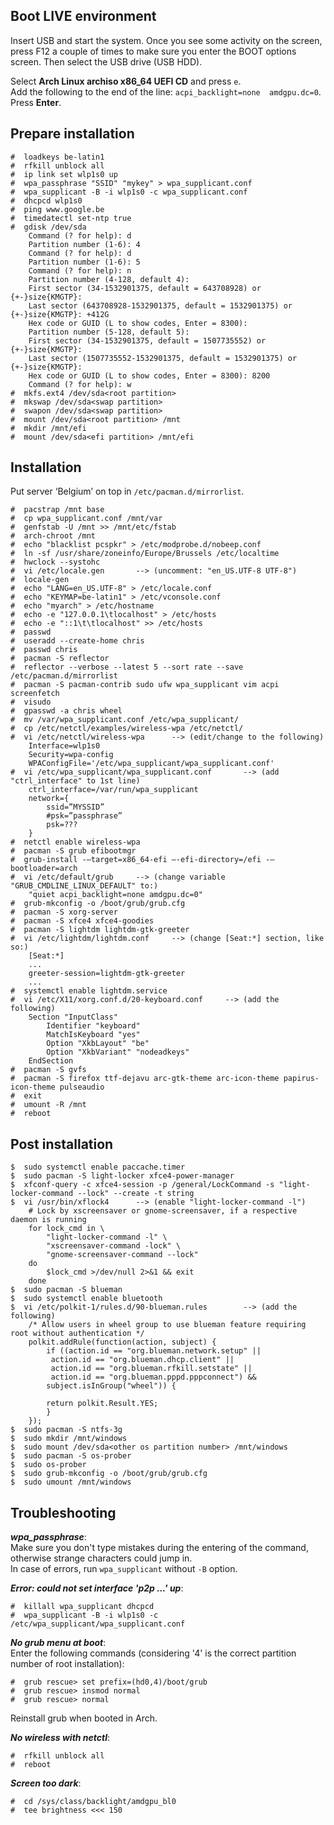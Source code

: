 ## Boot LIVE environment
Insert USB and start the system. Once you see some activity on the screen, press F12 a couple of times to make sure you enter the BOOT options screen. Then select the USB drive (USB HDD).

Select **Arch Linux archiso x86_64 UEFI CD** and press `e`.  
Add the following to the end of the line: `acpi_backlight=none  amdgpu.dc=0`.  
Press **Enter**.

## Prepare installation
```
#  loadkeys be-latin1
#  rfkill unblock all
#  ip link set wlp1s0 up
#  wpa_passphrase "SSID" "mykey" > wpa_supplicant.conf
#  wpa_supplicant -B -i wlp1s0 -c wpa_supplicant.conf
#  dhcpcd wlp1s0
#  ping www.google.be
#  timedatectl set-ntp true
#  gdisk /dev/sda
    Command (? for help): d
    Partition number (1-6): 4
    Command (? for help): d
    Partition number (1-6): 5
    Command (? for help): n
    Partition number (4-128, default 4):
    First sector (34-1532901375, default = 643708928) or {+-}size{KMGTP}:
    Last sector (643708928-1532901375, default = 1532901375) or {+-}size{KMGTP}: +412G
    Hex code or GUID (L to show codes, Enter = 8300):
    Partition number (5-128, default 5): 
    First sector (34-1532901375, default = 1507735552) or {+-}size{KMGTP}:
    Last sector (1507735552-1532901375, default = 1532901375) or {+-}size{KMGTP}:
    Hex code or GUID (L to show codes, Enter = 8300): 8200
    Command (? for help): w
#  mkfs.ext4 /dev/sda<root partition>
#  mkswap /dev/sda<swap partition>
#  swapon /dev/sda<swap partition>
#  mount /dev/sda<root partition> /mnt
#  mkdir /mnt/efi
#  mount /dev/sda<efi partition> /mnt/efi
```

## Installation
Put server ‘Belgium’ on top in `/etc/pacman.d/mirrorlist`.
```
#  pacstrap /mnt base
#  cp wpa_supplicant.conf /mnt/var
#  genfstab -U /mnt >> /mnt/etc/fstab
#  arch-chroot /mnt
#  echo "blacklist pcspkr" > /etc/modprobe.d/nobeep.conf
#  ln -sf /usr/share/zoneinfo/Europe/Brussels /etc/localtime  
#  hwclock --systohc
#  vi /etc/locale.gen		--> (uncomment: "en_US.UTF-8 UTF-8")
#  locale-gen
#  echo "LANG=en_US.UTF-8" > /etc/locale.conf
#  echo "KEYMAP=be-latin1" > /etc/vconsole.conf
#  echo "myarch" > /etc/hostname
#  echo -e "127.0.0.1\tlocalhost" > /etc/hosts
#  echo -e "::1\t\tlocalhost" >> /etc/hosts
#  passwd
#  useradd --create-home chris
#  passwd chris
#  pacman -S reflector
#  reflector --verbose --latest 5 --sort rate --save /etc/pacman.d/mirrorlist
#  pacman -S pacman-contrib sudo ufw wpa_supplicant vim acpi screenfetch
#  visudo  
#  gpasswd -a chris wheel
#  mv /var/wpa_supplicant.conf /etc/wpa_supplicant/
#  cp /etc/netctl/examples/wireless-wpa /etc/netctl/
#  vi /etc/netctl/wireless-wpa		--> (edit/change to the following)
	Interface=wlp1s0  
	Security=wpa-config  
	WPAConfigFile='/etc/wpa_supplicant/wpa_supplicant.conf'  
#  vi /etc/wpa_supplicant/wpa_supplicant.conf		--> (add "ctrl_interface" to 1st line)
	ctrl_interface=/var/run/wpa_supplicant 
	network={
		ssid=”MYSSID”
		#psk=”passphrase”
		psk=???
	}  
#  netctl enable wireless-wpa
#  pacman -S grub efibootmgr
#  grub-install -–target=x86_64-efi –-efi-directory=/efi -–bootloader=arch  
#  vi /etc/default/grub		--> (change variable "GRUB_CMDLINE_LINUX_DEFAULT" to:)
	"quiet acpi_backlight=none amdgpu.dc=0"
#  grub-mkconfig -o /boot/grub/grub.cfg
#  pacman -S xorg-server
#  pacman -S xfce4 xfce4-goodies
#  pacman -S lightdm lightdm-gtk-greeter
#  vi /etc/lightdm/lightdm.conf		--> (change [Seat:*] section, like so:)
	[Seat:*]
	...
	greeter-session=lightdm-gtk-greeter
	...
#  systemctl enable lightdm.service
#  vi /etc/X11/xorg.conf.d/20-keyboard.conf		--> (add the following)
	Section "InputClass"
		Identifier "keyboard"
		MatchIsKeyboard "yes"
		Option "XkbLayout" "be"
		Option "XkbVariant" "nodeadkeys"
	EndSection
#  pacman -S gvfs
#  pacman -S firefox ttf-dejavu arc-gtk-theme arc-icon-theme papirus-icon-theme pulseaudio
#  exit
#  umount -R /mnt    
#  reboot
```

## Post installation
```
$  sudo systemctl enable paccache.timer
$  sudo pacman -S light-locker xfce4-power-manager
$  xfconf-query -c xfce4-session -p /general/LockCommand -s "light-locker-command --lock" --create -t string
$  vi /usr/bin/xflock4		--> (enable "light-locker-command -l")
	# Lock by xscreensaver or gnome-screensaver, if a respective daemon is running
	for lock_cmd in \
	    "light-locker-command -l" \
	    "xscreensaver-command -lock" \
	    "gnome-screensaver-command --lock"
	do
	    $lock_cmd >/dev/null 2>&1 && exit
	done
$  sudo pacman -S blueman
$  sudo systemctl enable bluetooth
$  vi /etc/polkit-1/rules.d/90-blueman.rules		--> (add the following)
	/* Allow users in wheel group to use blueman feature requiring root without authentication */
	polkit.addRule(function(action, subject) {
	    if ((action.id == "org.blueman.network.setup" ||
		 action.id == "org.blueman.dhcp.client" ||
		 action.id == "org.blueman.rfkill.setstate" ||
		 action.id == "org.blueman.pppd.pppconnect") &&
		subject.isInGroup("wheel")) {

		return polkit.Result.YES;
	    }
	});
$  sudo pacman -S ntfs-3g
$  sudo mkdir /mnt/windows
$  sudo mount /dev/sda<other os partition number> /mnt/windows
$  sudo pacman -S os-prober
$  sudo os-prober
$  sudo grub-mkconfig -o /boot/grub/grub.cfg
$  sudo umount /mnt/windows
```
## Troubleshooting
_**wpa_passphrase**_:  
Make sure you don't type mistakes during the entering of the command, otherwise strange characters could jump in.  
In case of errors, run `wpa_supplicant` without `-B` option.

_**Error: could not set interface 'p2p ...' up**_:  
```
#  killall wpa_supplicant dhcpcd
#  wpa_supplicant -B -i wlp1s0 -c /etc/wpa_supplicant/wpa_supplicant.conf
```

_**No grub menu at boot**_:  
Enter the following commands (considering '4' is the correct partition number of root installation):  
```
#  grub rescue> set prefix=(hd0,4)/boot/grub
#  grub rescue> insmod normal
#  grub rescue> normal
```

Reinstall grub when booted in Arch.

_**No wireless with netctl**_:  
```
#  rfkill unblock all
#  reboot
```

_**Screen too dark**_:  
```
#  cd /sys/class/backlight/amdgpu_bl0
#  tee brightness <<< 150
```
